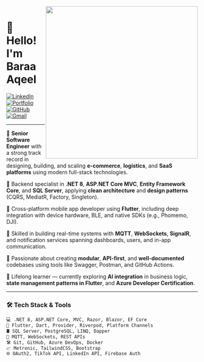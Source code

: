 <img align="right" src="https://github-readme-stats.vercel.app/api?username=ageelbaraa&show_icons=true&theme=synthwave" width="400">

# 👋 Hello! I'm Baraa Aqeel

[![LinkedIn](https://img.shields.io/badge/follow%20me-linkedin-blue?style=for-the-badge&logo=linkedin)](https://www.linkedin.com/in/ageelbaraa)
[![Portfolio](https://img.shields.io/badge/visit-portfolio-orange?style=for-the-badge&logo=google-chrome)](https://your-website.com)
[![GitHub](https://img.shields.io/badge/see-mywork-blue?style=for-the-badge&logo=github)](https://github.com/ageelbaraa)
[![Gmail](https://img.shields.io/static/v1?label=email&message=me&color=red&logo=gmail&style=for-the-badge&logoColor=white)](mailto:ageelbaraa@gmail.com)

---

🎯 **Senior Software Engineer** with a strong track record in designing, building, and scaling **e-commerce**, **logistics**, and **SaaS platforms** using modern full-stack technologies.

🚀 Backend specialist in **.NET 8**, **ASP.NET Core MVC**, **Entity Framework Core**, and **SQL Server**, applying **clean architecture** and **design patterns** (CQRS, MediatR, Factory, Singleton).

📱 Cross-platform mobile app developer using **Flutter**, including deep integration with device hardware, BLE, and native SDKs (e.g., Phomemo, DJI).

🔧 Skilled in building real-time systems with **MQTT**, **WebSockets**, **SignalR**, and notification services spanning dashboards, users, and in-app communication.

🧩 Passionate about creating **modular**, **API-first**, and **well-documented** codebases using tools like Swagger, Postman, and GitHub Actions.

🧠 Lifelong learner — currently exploring **AI integration** in business logic, **state management patterns in Flutter**, and **Azure Developer Certification**.

---

### 🛠 Tech Stack & Tools
```bash
💻 .NET 8, ASP.NET Core, MVC, Razor, Blazor, EF Core  
📱 Flutter, Dart, Provider, Riverpod, Platform Channels  
🛢️ SQL Server, PostgreSQL, LINQ, Dapper  
📡 MQTT, WebSockets, REST APIs  
🛠️ Git, GitHub, Azure DevOps, Docker  
📈 Metronic, TailwindCSS, Bootstrap  
🌐 OAuth2, TikTok API, LinkedIn API, Firebase Auth  
